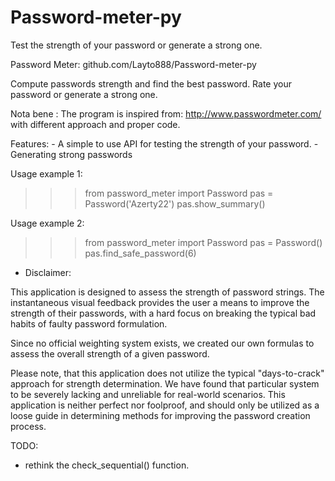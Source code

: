 # Password-meter-py
Test the strength of your password or generate a strong one.

Password Meter: github.com/Layto888/Password-meter-py

Compute passwords strength and find the best password.
Rate your password or generate a strong one.

Nota bene : The program is inspired from:
http://www.passwordmeter.com/ with different approach and proper code.

Features:
    - A simple to use API for testing the strength of your password.
    - Generating strong passwords

Usage example 1:
>>> from password_meter import Password
>>> pas = Password('Azerty22')
>>> pas.show_summary()

Usage example 2:
>>> from password_meter import Password
>>> pas = Password()
>>> pas.find_safe_password(6)


* Disclaimer:

This application is designed to assess the strength of password strings.
The instantaneous visual feedback provides the user a means to improve
the strength of their passwords, with a hard focus on breaking the
typical bad habits of faulty password formulation.

Since no official weighting system exists, we created our own formulas
to assess the overall strength of a given password.

Please note, that this application does not utilize the typical "days-to-crack"
approach for strength determination.
We have found that particular system to be severely lacking and unreliable
for real-world scenarios. This application is neither perfect nor foolproof,
and should only be utilized as a loose guide in determining methods for
improving the password creation process.

TODO: 
- rethink the check_sequential() function.
